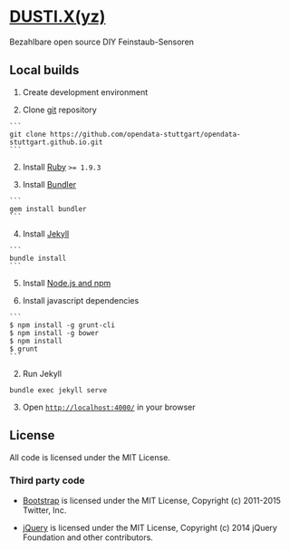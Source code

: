# [DUSTI.X(yz)](http://www.dusti.xyz/)

Bezahlbare open source DIY Feinstaub-Sensoren

## Local builds

1. Create development environment

  1. Clone [git](http://git-scm.com/) repository

    ```
    git clone https://github.com/opendata-stuttgart/opendata-stuttgart.github.io.git
    ```

  2. Install [Ruby](https://www.ruby-lang.org/en/downloads/) `>= 1.9.3`

  3. Install [Bundler](http://bundler.io/)

    ```
    gem install bundler
    ```

  4. Install [Jekyll](http://jekyllrb.com/)

    ```
    bundle install
    ```

  5. Install [Node.js and npm](https://docs.npmjs.com/getting-started/installing-node)

  6. Install javascript dependencies

    ```
    $ npm install -g grunt-cli
    $ npm install -g bower
    $ npm install
    $ grunt
    ```

2. Run Jekyll

  ```
  bundle exec jekyll serve
  ```

3. Open [`http://localhost:4000/`](http://localhost:4000/) in your browser


## License

All code is licensed under the MIT License.

### Third party code

- [Bootstrap](http://getbootstrap.com/) is licensed under the MIT
  License, Copyright (c) 2011-2015 Twitter, Inc.

- [jQuery](https://jquery.com/) is licensed under the MIT License,
  Copyright (c) 2014 jQuery Foundation and other contributors.
